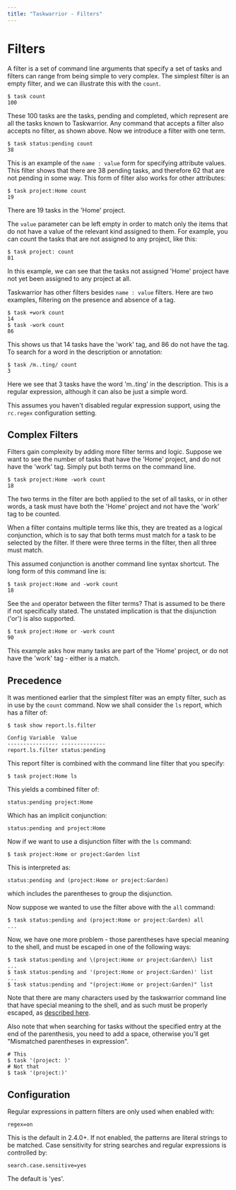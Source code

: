 ```yaml
---
title: "Taskwarrior - Filters"
---
```


# Filters

A filter is a set of command line arguments that specify a set of tasks and filters can range from being simple to very complex.
The simplest filter is an empty filter, and we can illustrate this with the `count`.

    $ task count
    100

These 100 tasks are the tasks, pending and completed, which represent are all the tasks known to Taskwarrior.
Any command that accepts a filter also accepts no filter, as shown above.
Now we introduce a filter with one term.

    $ task status:pending count
    38

This is an example of the `name : value` form for specifying attribute values.
This filter shows that there are 38 pending tasks, and therefore 62 that are not pending in some way.
This form of filter also works for other attributes:

    $ task project:Home count
    19

There are 19 tasks in the 'Home' project.

The `value` parameter can be left empty in order to match only the items that do not have a value of the relevant kind assigned to them.
For example, you can count the tasks that are not assigned to any project, like this:

    $ task project: count
    81

In this example, we can see that the tasks not assigned 'Home' project have not yet been assigned to any project at all.

Taskwarrior has other filters besides `name : value` filters.
Here are two examples, filtering on the presence and absence of a tag.

    $ task +work count
    14
    $ task -work count
    86

This shows us that 14 tasks have the 'work' tag, and 86 do not have the tag.
To search for a word in the description or annotation:

    $ task /m..ting/ count
    3

Here we see that 3 tasks have the word 'm..ting' in the description.
This is a regular expression, although it can also be just a simple word.

This assumes you haven't disabled regular expression support, using the `rc.regex` configuration setting.

## Complex Filters

Filters gain complexity by adding more filter terms and logic.
Suppose we want to see the number of tasks that have the 'Home' project, and do not have the 'work' tag.
Simply put both terms on the command line.

    $ task project:Home -work count
    18

The two terms in the filter are both applied to the set of all tasks, or in other words, a task must have both the 'Home' project and not have the 'work' tag to be counted.

When a filter contains multiple terms like this, they are treated as a logical conjunction, which is to say that both terms must match for a task to be selected by the filter.
If there were three terms in the filter, then all three must match.

This assumed conjunction is another command line syntax shortcut.
The long form of this command line is:

    $ task project:Home and -work count
    18

See the `and` operator between the filter terms?
That is assumed to be there if not specifically stated.
The unstated implication is that the disjunction ('or') is also supported.

    $ task project:Home or -work count
    90

This example asks how many tasks are part of the 'Home' project, or do not have the 'work' tag - either is a match.

## Precedence

It was mentioned earlier that the simplest filter was an empty filter, such as in use by the `count` command.
Now we shall consider the `ls` report, which has a filter of:

    $ task show report.ls.filter

    Config Variable  Value
    ---------------- --------------
    report.ls.filter status:pending

This report filter is combined with the command line filter that you specify:

    $ task project:Home ls

This yields a combined filter of:

    status:pending project:Home

Which has an implicit conjunction:

    status:pending and project:Home

Now if we want to use a disjunction filter with the `ls` command:

    $ task project:Home or project:Garden list

This is interpreted as:

    status:pending and (project:Home or project:Garden)

which includes the parentheses to group the disjunction.

Now suppose we wanted to use the filter above with the `all` command:

    $ task status:pending and (project:Home or project:Garden) all
    ...

Now, we have one more problem - those parentheses have special meaning to the shell, and must be escaped in one of the following ways:

    $ task status:pending and \(project:Home or project:Garden\) list
    ...
    $ task status:pending and '(project:Home or project:Garden)' list
    ...
    $ task status:pending and "(project:Home or project:Garden)" list

Note that there are many characters used by the taskwarrior command line that have special meaning to the shell, and as such must be properly escaped, as [described here](../escapes/).

Also note that when searching for tasks without the specified entry at the end of the parenthesis, you need to add a space, otherwise you'll get "Mismatched parentheses in expression".

    # This
    $ task '(project: )'
    # Not that
    $ task '(project:)'

## Configuration

Regular expressions in pattern filters are only used when enabled with:

    regex=on

This is the default in 2.4.0+.
If not enabled, the patterns are literal strings to be matched.
Case sensitivity for string searches and regular expressions is controlled by:

    search.case.sensitive=yes

The default is 'yes'.
